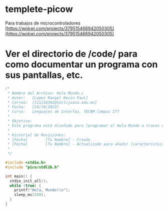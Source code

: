 # templete-picow
Para trabajos de microcontroladores
[https://wokwi.com/projects/379515466942050305](https://wokwi.com/projects/379515466942050305)

# Ver el directorio de /code/ para como documentar un programa con sus pantallas, etc.

```C
/*
 * Nombre del Archivo: Hola Mundo.c
 * Autor:   [Lopez Rangel Kevin Paul]
 * Correo:  [l21210392@tectijuana.edu.mx]
 * Fecha:   [24/10/2023]
 * Curso:   Lenguajes de Interfaz, TECNM Campus ITT
 * 
 * Objetivo:
 * Este programa está diseñado para [programar el Hola Mundo a traves del Simulador PicoW].
 *
 * Historial de Revisiones:
 * [Fecha]        [Tu Nombre] - Creado
 * [Fecha]        [Tu Nombre] - Actualizado para añadir [característica/corrección]
 *
 */

#include <stdio.h>
#include "pico/stdlib.h"

int main() {
  stdio_init_all();
  while (true) {
    printf("Hola, Mundo!\n");
    sleep_ms(250);
  }
}

```
